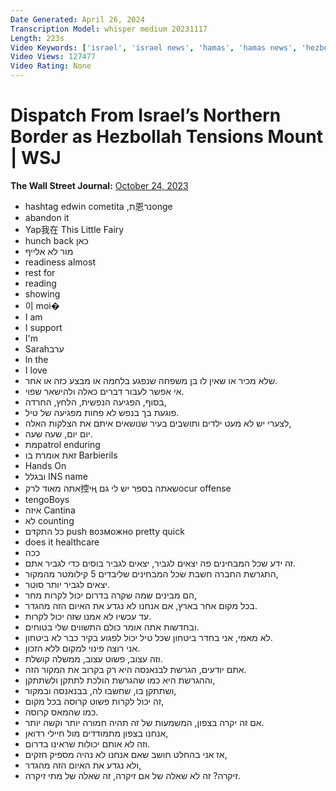 ```yaml
---
Date Generated: April 26, 2024
Transcription Model: whisper medium 20231117
Length: 223s
Video Keywords: ['israel', 'israel news', 'hamas', 'hamas news', 'hezbollah', 'hezbollah news', 'tensions with hezbollah', 'wsj', 'northern israel', 'northern israel border', 'evacuations in northern israel', 'hezbollah attacks', 'kiryat shmona', 'border conflicts', 'risk in northern israel', 'evacuation of kiryat shmona', 'hamas in gaza strip', 'gaza', 'gaza strip', 'border security', 'israeli border', 'middle east conflict', 'kiryat shmona residents', 'wsj interview', 'hezbollah tension', 'tensions in israel', 'security threats', 'lebanon', 'wonews']
Video Views: 127477
Video Rating: None
---
```


# Dispatch From Israel’s Northern Border as Hezbollah Tensions Mount | WSJ
**The Wall Street Journal:** [October 24, 2023](https://www.youtube.com/watch?v=XOSQMHbN6ew)
*  ‫ongeנר恩ת, hashtag edwin cometita
*  ‫ abandon it
*  ‫ Yap我在 This Little Fairy
*  ‫כאן hunch back
*  ‫מור לא אלייף
*  ‫ readiness almost
*  ‫rest for
*  ‫ reading
*  ‫showing
*  ‫�이 moi
*  ‫I am
*  ‫I support
*  ‫I'm
*  ‫ערבSarah
*  ‫ln the
*  ‫I love
*  שלא מכיר או שאין לו בן משפחה שנפגע בלחמה או מבצע כזה או אחר.
*  אי אפשר לעבור דברים כאלה ולהישאר שפוי.
*  בסוף, הפגיעה הנפשית, הלחץ, החרדה,
*  פוגעת בך בנפש לא פחות מפגיעה של טיל.
*  לצערי יש לא מעט ילדים ותושבים בעיר שנושאים איתם את הצלקות האלה,
*  יום יום, שעה שעה.
*  מתpatrol enduring
*  זאת אומרת בו Barbierils
*  Hands On
*  ובגלל INS name
*  אתה מאוד לרק控יң שאתה בספר יש לי גםocur offense
*  tengoBoys
*  איזה Cantina
*  לא counting
*  כל התקדם push возможно pretty quick
*  does it healthcare
*  ככה
*  זה ידע שכל המבחינים פה יצאים לגביר, יצאים לגביר בוסים כדי לגביר אתם.
*  התגרשת החברה חשבת שכל המבחינים שליבדים 5 קילומטר מהמקור,
*  יצאים לגביר יותר סוטר.
*  הם מבינים שמה שקרה בדרום יכול לקרות מחר,
*  בכל מקום אחר בארץ, אם אנחנו לא נגדע את האיום הזה מהגדר.
*  עד עכשיו לא אמנו שזה יכול לקרות.
*  ובחדשות אתה אומר כולם התשווים שלי בטוחים.
*  לא מאמי, אני בחדר ביטחון שכל טיל יכול לפגוע בקיר כבר לא ביטחון.
*  אני רוצה פינוי למקום ללא הזכון.
*  וזה עצוב, פשוט עצוב, ממשלה קושלת.
*  אתם יודעים, הגרשת לבנאנסה היא רק בקרוב את המקור הזה.
*  וההגרשת היא כמו שהגרשת הולכת לתתקן ולשתתקן,
*  ושתתקן בו, שחשבו לה, בבנאנסה ובמקור,
*  זה יכול לקרות פשוט קרוסה בכל מקום,
*  כמו שהמאס קרוסה.
*  אם זה יקרה בצפון, המשמעות של זה תהיה חמורה יותר וקשה יותר.
*  אנחנו בצפון מתמודדים מול חיילי רדואן,
*  וזה לא אותם יכולות שראינו בדרום.
*  אז אני בהחלט חושב שאם אנחנו לא נהיה מספיק חזקים,
*  ולא נגדע את האיום הזה מהגדר,
*  זיקרה? זה לא שאלה של אם זיקרה, זה שאלה של מתי זיקרה.
